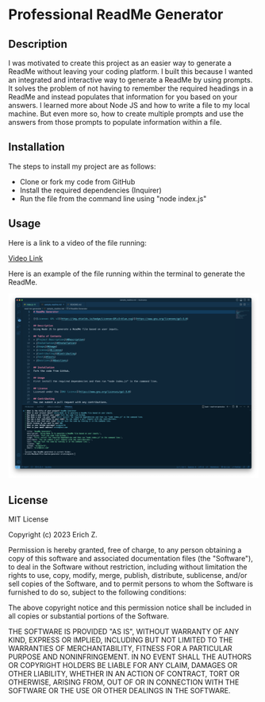 # Professional ReadMe Generator

## Description

I was motivated to create this project as an easier way to generate a ReadMe without leaving your coding platform. I built this because I wanted an integrated and interactive way to generate a ReadMe by using prompts. It solves the problem of not having to remember the required headings in a ReadMe and instead populates that information for you based on your answers. I learned more about Node JS and how to write a file to my local machine. But even more so, how to create multiple prompts and use the answers from those prompts to populate information within a file.

## Installation

The steps to install my project are as follows:

- Clone or fork my code from GitHub
- Install the required dependencies (Inquirer)
- Run the file from the command line using "node index.js"

## Usage

Here is a link to a video of the file running:

[Video Link](https://drive.google.com/file/d/1GYZhZX4uvr4rIK5SAmon9guoYkmz-c2Z/view)

Here is an example of the file running within the terminal to generate the ReadMe.

![Project running within the terminal](./develop/assets/images/app_screenshot.png)

## License

MIT License

Copyright (c) 2023 Erich Z.

Permission is hereby granted, free of charge, to any person obtaining a copy of this software and associated documentation files (the "Software"), to deal in the Software without restriction, including without limitation the rights to use, copy, modify, merge, publish, distribute, sublicense, and/or sell copies of the Software, and to permit persons to whom the Software is furnished to do so, subject to the following conditions:

The above copyright notice and this permission notice shall be included in all copies or substantial portions of the Software.

THE SOFTWARE IS PROVIDED "AS IS", WITHOUT WARRANTY OF ANY KIND, EXPRESS OR IMPLIED, INCLUDING BUT NOT LIMITED TO THE WARRANTIES OF MERCHANTABILITY, FITNESS FOR A PARTICULAR PURPOSE AND NONINFRINGEMENT. IN NO EVENT SHALL THE AUTHORS OR COPYRIGHT HOLDERS BE LIABLE FOR ANY CLAIM, DAMAGES OR OTHER LIABILITY, WHETHER IN AN ACTION OF CONTRACT, TORT OR OTHERWISE, ARISING FROM, OUT OF OR IN CONNECTION WITH THE SOFTWARE OR THE USE OR OTHER DEALINGS IN THE SOFTWARE.
